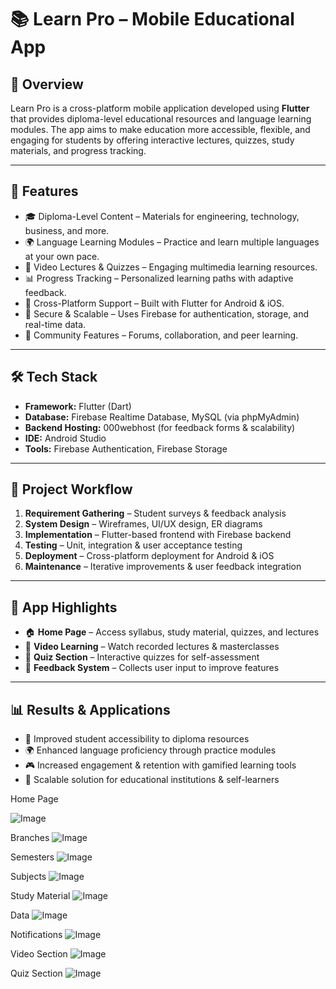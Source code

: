 # 📚 Learn Pro – Mobile Educational App

## 📌 Overview
Learn Pro is a cross-platform mobile application developed using **Flutter** that provides diploma-level educational resources and language learning modules. The app aims to make education more accessible, flexible, and engaging for students by offering interactive lectures, quizzes, study materials, and progress tracking.

---

## 🚀 Features
- 🎓 Diploma-Level Content – Materials for engineering, technology, business, and more.  
- 🌍 Language Learning Modules – Practice and learn multiple languages at your own pace.  
- 🎥 Video Lectures & Quizzes – Engaging multimedia learning resources.  
- 📊 Progress Tracking – Personalized learning paths with adaptive feedback.  
- 📱 Cross-Platform Support – Built with Flutter for Android & iOS.  
- 🔐 Secure & Scalable – Uses Firebase for authentication, storage, and real-time data.  
- 🤝 Community Features – Forums, collaboration, and peer learning.  

---

## 🛠️ Tech Stack
- **Framework:** Flutter (Dart)  
- **Database:** Firebase Realtime Database, MySQL (via phpMyAdmin)  
- **Backend Hosting:** 000webhost (for feedback forms & scalability)  
- **IDE:** Android Studio  
- **Tools:** Firebase Authentication, Firebase Storage  

---

## 📂 Project Workflow
1. **Requirement Gathering** – Student surveys & feedback analysis  
2. **System Design** – Wireframes, UI/UX design, ER diagrams  
3. **Implementation** – Flutter-based frontend with Firebase backend  
4. **Testing** – Unit, integration & user acceptance testing  
5. **Deployment** – Cross-platform deployment for Android & iOS  
6. **Maintenance** – Iterative improvements & user feedback integration  

---

## 📸 App Highlights
- 🏠 **Home Page** – Access syllabus, study material, quizzes, and lectures  
- 🎥 **Video Learning** – Watch recorded lectures & masterclasses  
- 📝 **Quiz Section** – Interactive quizzes for self-assessment  
- 💬 **Feedback System** – Collects user input to improve features  

---

## 📊 Results & Applications
- 📘 Improved student accessibility to diploma resources  
- 🌍 Enhanced language proficiency through practice modules  
- 🎮 Increased engagement & retention with gamified learning tools  
- 🏫 Scalable solution for educational institutions & self-learners

Home Page

![Image](https://github.com/user-attachments/assets/fd298dc9-9136-48d5-8241-0c5bae64ec29)

Branches
![Image](https://github.com/user-attachments/assets/d1bcab63-689c-45d5-b401-de02ceb1a44e)

Semesters
![Image](https://github.com/user-attachments/assets/69619f75-4085-4d4b-8764-43d4d36f76e5)

Subjects
![Image](https://github.com/user-attachments/assets/51adfc89-204d-4a87-a5c1-6afe0c619440)

Study Material
![Image](https://github.com/user-attachments/assets/ba1c6964-68cf-4a57-a1ec-c85216fba4f0)

Data
![Image](https://github.com/user-attachments/assets/bc1c8be9-0092-4f41-8d45-7d4bec1ecc95)

Notifications
![Image](https://github.com/user-attachments/assets/b9040655-0c12-49c8-a81a-b0cdcd4f5180)

Video Section
![Image](https://github.com/user-attachments/assets/7e96fbd4-4fb2-4a4c-b68e-1b239eaf61ac)

Quiz Section
![Image](https://github.com/user-attachments/assets/b6165dd7-f29d-4dcd-aeb3-fec797d30de1)
